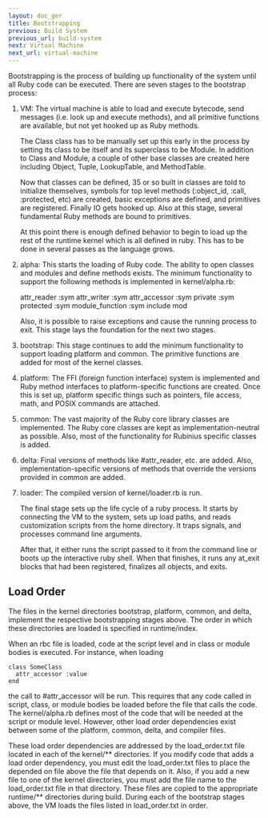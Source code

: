```yaml
---
layout: doc_ger
title: Bootstrapping
previous: Build System
previous_url: build-system
next: Virtual Machine
next_url: virtual-machine
---
```


Bootstrapping is the process of building up functionality of the system until
all Ruby code can be executed. There are seven stages to the bootstrap process:

  1. VM: The virtual machine is able to load and execute bytecode, send
     messages (i.e. look up and execute methods), and all primitive functions
     are available, but not yet hooked up as Ruby methods.

     The Class class has to be manually set up this early in the process by
     setting its class to be itself and its superclass to be Module. In
     addition to Class and Module, a couple of other base classes are created
     here including Object, Tuple, LookupTable, and MethodTable.

     Now that classes can be defined, 35 or so built in classes are told to
     initialize themselves, symbols for top level methods (:object_id, :call,
     :protected, etc) are created, basic exceptions are defined, and
     primitives are registered. Finally IO gets hooked up. Also at this stage,
     several fundamental Ruby methods are bound to primitives.

     At this point there is enough defined behavior to begin to load up the
     rest of the runtime kernel which is all defined in ruby. This has to be
     done in several passes as the language grows.

  2. alpha: This starts the loading of Ruby code. The ability to open classes
     and modules and define methods exists. The minimum functionality to
     support the following methods is implemented in kernel/alpha.rb:

       attr_reader :sym
       attr_writer :sym
       attr_accessor :sym
       private :sym
       protected :sym
       module_function :sym
       include mod

     Also, it is possible to raise exceptions and cause the running process to
     exit. This stage lays the foundation for the next two stages.

  3. bootstrap: This stage continues to add the minimum functionality to
     support loading platform and common. The primitive functions are added
     for most of the kernel classes.

  4. platform: The FFI (foreign function interface) system is implemented and
     Ruby method interfaces to platform-specific functions are created.  Once
     this is set up, platform specific things such as pointers, file access,
     math, and POSIX commands are attached.

  5. common: The vast majority of the Ruby core library classes are
     implemented. The Ruby core classes are kept as implementation-neutral as
     possible. Also, most of the functionality for Rubinius specific classes
     is added.

  6. delta: Final versions of methods like #attr_reader, etc. are added. Also,
     implementation-specific versions of methods that override the versions
     provided in common are added.

  7. loader: The compiled version of kernel/loader.rb is run.

     The final stage sets up the life cycle of a ruby process. It starts by
     connecting the VM to the system, sets up load paths, and reads
     customization scripts from the home directory. It traps signals, and
     processes command line arguments.

     After that, it either runs the script passed to it from the command line
     or boots up the interactive ruby shell. When that finishes, it runs any
     at_exit blocks that had been registered, finalizes all objects, and
     exits.

## Load Order

The files in the kernel directories bootstrap, platform, common, and delta,
implement the respective bootstrapping stages above. The order in
which these directories are loaded is specified in runtime/index.

When an rbc file is loaded, code at the script level and in class or module
bodies is executed. For instance, when loading

    class SomeClass
      attr_accessor :value
    end

the call to #attr_accessor will be run. This requires that any code called in
script, class, or module bodies be loaded before the file that calls the code.
The kernel/alpha.rb defines most of the code that will be needed at the script
or module level. However, other load order dependencies exist between some of
the platform, common, delta, and compiler files.

These load order dependencies are addressed by the load_order.txt file located
in each of the kernel/\*\* directories. If you modify code that adds a load
order dependency, you must edit the load_order.txt files to place the depended
on file above the file that depends on it. Also, if you add a new file to one
of the kernel directories, you must add the file name to the load_order.txt
file in that directory. These files are copied to the appropriate runtime/\*\*
directories during build. During each of the bootstrap stages above, the VM
loads the files listed in load_order.txt in order.
